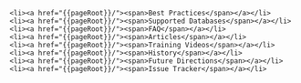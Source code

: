     <li><a href="{{pageRoot}}/"><span>Best Practices</span></a></li>
    <li><a href="{{pageRoot}}/"><span>Supported Databases</span></a></li>
    <li><a href="{{pageRoot}}/"><span>FAQ</span></a></li>
    <li><a href="{{pageRoot}}/"><span>Articles</span></a></li>
    <li><a href="{{pageRoot}}/"><span>Training Videos</span></a></li>
    <li><a href="{{pageRoot}}/"><span>History</span></a></li>
    <li><a href="{{pageRoot}}/"><span>Future Directions</span></a></li>
    <li><a href="{{pageRoot}}/"><span>Issue Tracker</span></a></li>
